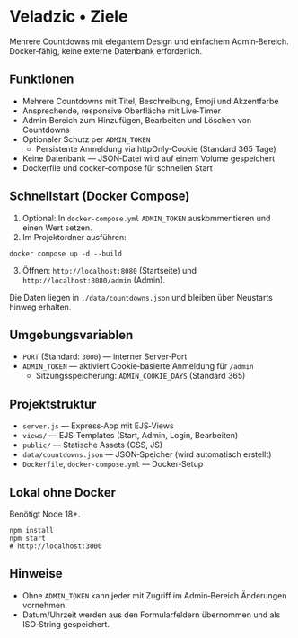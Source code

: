 # Veladzic • Ziele

Mehrere Countdowns mit elegantem Design und einfachem Admin‑Bereich. Docker‑fähig, keine externe Datenbank erforderlich.

## Funktionen

- Mehrere Countdowns mit Titel, Beschreibung, Emoji und Akzentfarbe
- Ansprechende, responsive Oberfläche mit Live‑Timer
- Admin‑Bereich zum Hinzufügen, Bearbeiten und Löschen von Countdowns
- Optionaler Schutz per `ADMIN_TOKEN`
  - Persistente Anmeldung via httpOnly‑Cookie (Standard 365 Tage)
- Keine Datenbank — JSON‑Datei wird auf einem Volume gespeichert
- Dockerfile und docker‑compose für schnellen Start

## Schnellstart (Docker Compose)

1. Optional: In `docker-compose.yml` `ADMIN_TOKEN` auskommentieren und einen Wert setzen.
2. Im Projektordner ausführen:

```
docker compose up -d --build
```

3. Öffnen: `http://localhost:8080` (Startseite) und `http://localhost:8080/admin` (Admin).

Die Daten liegen in `./data/countdowns.json` und bleiben über Neustarts hinweg erhalten.

## Umgebungsvariablen

- `PORT` (Standard: `3000`) — interner Server‑Port
- `ADMIN_TOKEN` — aktiviert Cookie‑basierte Anmeldung für `/admin`
  - Sitzungsspeicherung: `ADMIN_COOKIE_DAYS` (Standard 365)

## Projektstruktur

- `server.js` — Express‑App mit EJS‑Views
- `views/` — EJS‑Templates (Start, Admin, Login, Bearbeiten)
- `public/` — Statische Assets (CSS, JS)
- `data/countdowns.json` — JSON‑Speicher (wird automatisch erstellt)
- `Dockerfile`, `docker-compose.yml` — Docker‑Setup

## Lokal ohne Docker

Benötigt Node 18+.

```
npm install
npm start
# http://localhost:3000
```

## Hinweise

- Ohne `ADMIN_TOKEN` kann jeder mit Zugriff im Admin‑Bereich Änderungen vornehmen.
- Datum/Uhrzeit werden aus den Formularfeldern übernommen und als ISO‑String gespeichert.


